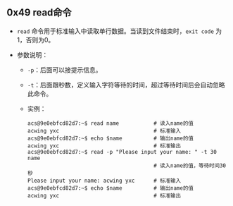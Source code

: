 ## 0x49 read命令

- `read` 命令用于标准输入中读取单行数据。当读到文件结束时，`exit code` 为1，否则为0。

- 参数说明：

  - `-p`：后面可以接提示信息。
  
  - `-t`：后面跟秒数，定义输入字符等待的时间，超过等待时间后会自动忽略此命令。

  - 实例：
    ``` Linux
    acs@9e0ebfcd82d7:~$ read name           # 读入name的值
    acwing yxc                              # 标准输入
    acs@9e0ebfcd82d7:~$ echo $name          # 输出name的值
    acwing yxc                              # 标准输出
    acs@9e0ebfcd82d7:~$ read -p "Please input your name: " -t 30 name 
                                            # 读入name的值，等待时间30秒
    Please input your name: acwing yxc      # 标准输入
    acs@9e0ebfcd82d7:~$ echo $name          # 输出name的值
    acwing yxc                              # 标准输出
    ```